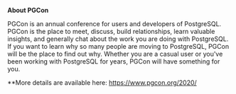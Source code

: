 **About PGCon**

PGCon is an annual conference for users and developers of PostgreSQL. PGCon is the place to meet, discuss, build relationships, learn valuable insights, and generally chat about the work you are doing with PostgreSQL. If you want to learn why so many people are moving to PostgreSQL, PGCon will be the place to find out why. Whether you are a casual user or you've been working with PostgreSQL for years, PGCon will have something for you.

**More details are available here: https://www.pgcon.org/2020/

